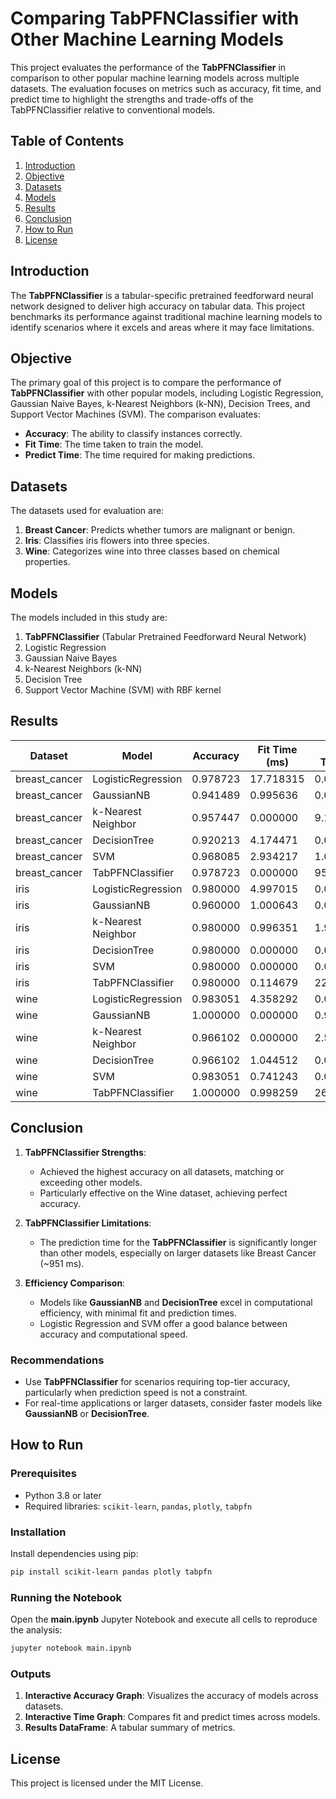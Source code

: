 

# Comparing TabPFNClassifier with Other Machine Learning Models

This project evaluates the performance of the **TabPFNClassifier** in comparison to other popular machine learning models across multiple datasets. The evaluation focuses on metrics such as accuracy, fit time, and predict time to highlight the strengths and trade-offs of the TabPFNClassifier relative to conventional models.

## Table of Contents
1. [Introduction](#introduction)
2. [Objective](#objective)
3. [Datasets](#datasets)
4. [Models](#models)
5. [Results](#results)
6. [Conclusion](#conclusion)
7. [How to Run](#how-to-run)
8. [License](#license)



## Introduction
The **TabPFNClassifier** is a tabular-specific pretrained feedforward neural network designed to deliver high accuracy on tabular data. This project benchmarks its performance against traditional machine learning models to identify scenarios where it excels and areas where it may face limitations.



## Objective
The primary goal of this project is to compare the performance of **TabPFNClassifier** with other popular models, including Logistic Regression, Gaussian Naive Bayes, k-Nearest Neighbors (k-NN), Decision Trees, and Support Vector Machines (SVM). The comparison evaluates:
- **Accuracy**: The ability to classify instances correctly.
- **Fit Time**: The time taken to train the model.
- **Predict Time**: The time required for making predictions.



## Datasets
The datasets used for evaluation are:
1. **Breast Cancer**: Predicts whether tumors are malignant or benign.
2. **Iris**: Classifies iris flowers into three species.
3. **Wine**: Categorizes wine into three classes based on chemical properties.



## Models
The models included in this study are:
1. **TabPFNClassifier** (Tabular Pretrained Feedforward Neural Network)
2. Logistic Regression
3. Gaussian Naive Bayes
4. k-Nearest Neighbors (k-NN)
5. Decision Tree
6. Support Vector Machine (SVM) with RBF kernel



## Results

| Dataset        | Model               | Accuracy  | Fit Time (ms) | Predict Time (ms) |
|----------------|---------------------|-----------|---------------|-------------------|
| breast_cancer  | LogisticRegression  | 0.978723  | 17.718315     | 0.000000          |
| breast_cancer  | GaussianNB          | 0.941489  | 0.995636      | 0.000000          |
| breast_cancer  | k-Nearest Neighbor  | 0.957447  | 0.000000      | 9.120703          |
| breast_cancer  | DecisionTree        | 0.920213  | 4.174471      | 0.000000          |
| breast_cancer  | SVM                 | 0.968085  | 2.934217      | 1.084566          |
| breast_cancer  | TabPFNClassifier    | 0.978723  | 0.000000      | 951.638937        |
| iris           | LogisticRegression  | 0.980000  | 4.997015      | 0.000000          |
| iris           | GaussianNB          | 0.960000  | 1.000643      | 0.000000          |
| iris           | k-Nearest Neighbor  | 0.980000  | 0.996351      | 1.993179          |
| iris           | DecisionTree        | 0.980000  | 0.000000      | 0.000000          |
| iris           | SVM                 | 0.980000  | 0.000000      | 0.000000          |
| iris           | TabPFNClassifier    | 0.980000  | 0.114679      | 223.053932        |
| wine           | LogisticRegression  | 0.983051  | 4.358292      | 0.000000          |
| wine           | GaussianNB          | 1.000000  | 0.000000      | 0.996113          |
| wine           | k-Nearest Neighbor  | 0.966102  | 0.000000      | 2.502203          |
| wine           | DecisionTree        | 0.966102  | 1.044512      | 0.000000          |
| wine           | SVM                 | 0.983051  | 0.741243      | 0.000000          |
| wine           | TabPFNClassifier    | 1.000000  | 0.998259      | 269.511700        |



## Conclusion

1. **TabPFNClassifier Strengths**:
   - Achieved the highest accuracy on all datasets, matching or exceeding other models.
   - Particularly effective on the Wine dataset, achieving perfect accuracy.

2. **TabPFNClassifier Limitations**:
   - The prediction time for the **TabPFNClassifier** is significantly longer than other models, especially on larger datasets like Breast Cancer (~951 ms).

3. **Efficiency Comparison**:
   - Models like **GaussianNB** and **DecisionTree** excel in computational efficiency, with minimal fit and prediction times.
   - Logistic Regression and SVM offer a good balance between accuracy and computational speed.

### Recommendations
- Use **TabPFNClassifier** for scenarios requiring top-tier accuracy, particularly when prediction speed is not a constraint.
- For real-time applications or larger datasets, consider faster models like **GaussianNB** or **DecisionTree**.



## How to Run

### Prerequisites
- Python 3.8 or later
- Required libraries: `scikit-learn`, `pandas`, `plotly`, `tabpfn`

### Installation
Install dependencies using pip:
```bash
pip install scikit-learn pandas plotly tabpfn
```

### Running the Notebook
Open the **main.ipynb** Jupyter Notebook and execute all cells to reproduce the analysis:
```bash
jupyter notebook main.ipynb
```

### Outputs
1. **Interactive Accuracy Graph**: Visualizes the accuracy of models across datasets.
2. **Interactive Time Graph**: Compares fit and predict times across models.
3. **Results DataFrame**: A tabular summary of metrics.



## License
This project is licensed under the MIT License.


